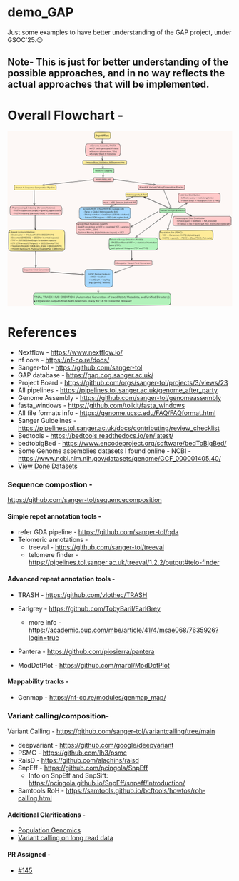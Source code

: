 # demo_GAP
Just some examples to have better understanding of the GAP project, under GSOC'25.😊
## Note- This is just for better understanding of the possible approaches, and in no way reflects the actual approaches that will be implemented.

# Overall Flowchart - 
![Flowchart](Flowchart.png)
 

# References
- Nextflow - https://www.nextflow.io/
- nf core - https://nf-co.re/docs/
- Sanger-tol - https://github.com/sanger-tol
- GAP database - https://gap.cog.sanger.ac.uk/
- Project Board - https://github.com/orgs/sanger-tol/projects/3/views/23
- All pipelines - https://pipelines.tol.sanger.ac.uk/genome_after_party
- Genome Assembly - https://github.com/sanger-tol/genomeassembly
- fasta_windows - https://github.com/tolkit/fasta_windows
- All file formats info - https://genome.ucsc.edu/FAQ/FAQformat.html
- Sanger Guidelines - https://pipelines.tol.sanger.ac.uk/docs/contributing/review_checklist
- Bedtools -  https://bedtools.readthedocs.io/en/latest/  
- bedtobigBed - https://www.encodeproject.org/software/bedToBigBed/
- Some Genome assemblies datasets I found online - NCBI - https://www.ncbi.nlm.nih.gov/datasets/genome/GCF_000001405.40/
- [View Done Datasets](https://github.com/orgs/sanger-tol/projects/3/views/23?filterQuery=status%3ADone&sortedBy%5Bdirection%5D=asc&sortedBy%5BcolumnId%5D=Repository&sortedBy%5Bdirection%5D=asc&sortedBy%5BcolumnId%5D=Status&pane=issue&itemId=67748883&issue=sanger-tol%7Cvariantcalling%7C81)

### Sequence compostion - 
https://github.com/sanger-tol/sequencecomposition

#### Simple repet annotation tools - 
 - refer GDA pipeline - https://github.com/sanger-tol/gda
 - Telomeric annotations - 
    - treeval - https://github.com/sanger-tol/treeval  
    - telomere finder - https://pipelines.tol.sanger.ac.uk/treeval/1.2.2/output#telo-finder
#### Advanced repeat annotation tools -
 - TRASH - https://github.com/vlothec/TRASH
 - Earlgrey - https://github.com/TobyBaril/EarlGrey
    - more info - https://academic.oup.com/mbe/article/41/4/msae068/7635926?login=true
 - Pantera - https://github.com/piosierra/pantera 

- ModDotPlot - https://github.com/marbl/ModDotPlot
  
#### Mappability tracks - 
 - Genmap - https://nf-co.re/modules/genmap_map/
 
### Variant calling/composition- 
Variant Calling - https://github.com/sanger-tol/variantcalling/tree/main
 - deepvariant - https://github.com/google/deepvariant
 - PSMC - https://github.com/lh3/psmc
 - RaisD - https://github.com/alachins/raisd
 - SnpEff - https://github.com/pcingola/SnpEff
   - Info on SnpEff and SnpSift: https://pcingola.github.io/SnpEff/snpeff/introduction/ 
 - Samtools RoH - https://samtools.github.io/bcftools/howtos/roh-calling.html

#### Additional Clarifications - 
- [Population Genomics](https://github.com/orgs/sanger-tol/projects/3/views/23?filterQuery=status%3ADone&pane=issue&itemId=67748878&issue=sanger-tol%7Cvariantcalling%7C65)
- [Variant calling on long read data](https://github.com/orgs/sanger-tol/projects/3/views/23?filterQuery=status%3ADone&pane=issue&itemId=67748881&issue=sanger-tol%7Cvariantcalling%7C79) 

#### PR Assigned - 
 - [#145](https://github.com/sanger-tol/blobtoolkit/issues/145)

